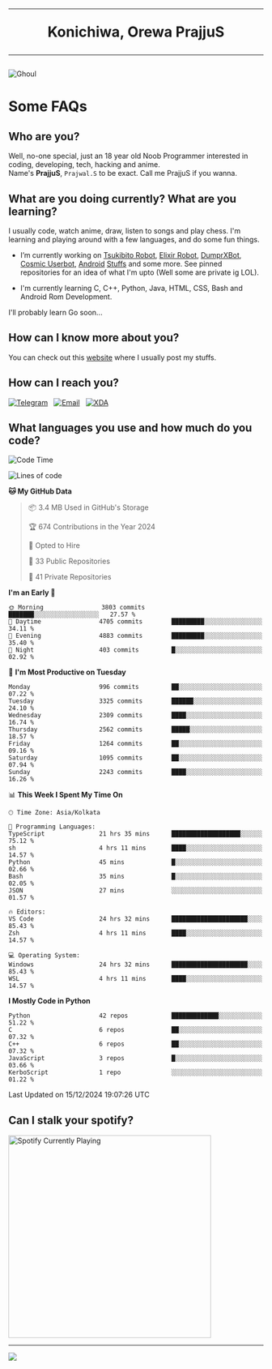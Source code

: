 <h1 align="center"><hr>Konichiwa, Orewa PrajjuS<hr></h1>


<img src="https://telegra.ph/file/6041d22c64479ee5ff802.jpg" alt="Ghoul"/>


<h1>Some FAQs</h1>


<h2>Who are you?</h2>

Well, no-one special, just an 18 year old Noob Programmer interested in coding, developing, tech, hacking and anime.
<br>
Name's <b>PrajjuS</b>, <code>Prajwal.S</code> to be exact. Call me PrajjuS if you wanna.


<h2>What are you doing currently? What are you learning?</h2>

I usually code, watch anime, draw, listen to songs and play chess. I'm learning and playing around with a few languages, and do some fun things.

- I’m currently working on <a href="Https://t.me/PrajjuSAssistantBot">Tsukibito Robot</a>, <a href="https://t.me/projectelixir_bot">Elixir Robot</a>, <a href="https://t.me/DumprXBot">DumprXBot</a>, <a href="https://github.com/SkyLab-Devs/CosmicUserbot">Cosmic Userbot</a>, <a href="https://github.com/Noob-OS">Android</a> <a href="https://github.com/PrajjuS/device_xiaomi_vince">Stuffs</a> and some more. See pinned repositories for an idea of what I'm upto (Well some are private ig LOL).

- I'm currently learning C, C++, Python, Java, HTML, CSS, Bash and Android Rom Development.

I'll probably learn Go soon...


<h2>How can I know more about you?</h2>

You can check out this <a href="https://prajjus.website">website</a> where I usually post my stuffs.


<h2>How can I reach you?</h2>

<a href="https://t.me/PrajjuS"><img src="https://img.shields.io/badge/PrajjuS-2CA5E0?style=flat-square&logo=telegram&logoColor=white" alt="Telegram"/></a>&nbsp;&nbsp;&nbsp;<a href="theprajjus@gmail.com"><img src="https://img.shields.io/badge/theprajjus@gmail.com-D14836?style=flat-square&logo=gmail&logoColor=white" alt="Email"/></a>&nbsp;&nbsp;&nbsp;<a href="https://forum.xda-developers.com/m/prajjus.10388799/"><img src="https://img.shields.io/badge/PrajjuS-F59714?style=flat-square&logo=xda-developers&logoColor=white" alt="XDA"/></a>


<h2>What languages you use and how much do you code?</h2>

<!--START_SECTION:waka-->
![Code Time](http://img.shields.io/badge/Code%20Time-880%20hrs%2020%20mins-blue)

![Lines of code](https://img.shields.io/badge/From%20Hello%20World%20I%27ve%20Written-934.1%20thousand%20lines%20of%20code-blue)

**🐱 My GitHub Data** 

> 📦 3.4 MB Used in GitHub's Storage 
 > 
> 🏆 674 Contributions in the Year 2024
 > 
> 💼 Opted to Hire
 > 
> 📜 33 Public Repositories 
 > 
> 🔑 41 Private Repositories 
 > 
**I'm an Early 🐤** 

```text
🌞 Morning                3803 commits        ███████░░░░░░░░░░░░░░░░░░   27.57 % 
🌆 Daytime                4705 commits        █████████░░░░░░░░░░░░░░░░   34.11 % 
🌃 Evening                4883 commits        █████████░░░░░░░░░░░░░░░░   35.40 % 
🌙 Night                  403 commits         █░░░░░░░░░░░░░░░░░░░░░░░░   02.92 % 
```
📅 **I'm Most Productive on Tuesday** 

```text
Monday                   996 commits         ██░░░░░░░░░░░░░░░░░░░░░░░   07.22 % 
Tuesday                  3325 commits        ██████░░░░░░░░░░░░░░░░░░░   24.10 % 
Wednesday                2309 commits        ████░░░░░░░░░░░░░░░░░░░░░   16.74 % 
Thursday                 2562 commits        █████░░░░░░░░░░░░░░░░░░░░   18.57 % 
Friday                   1264 commits        ██░░░░░░░░░░░░░░░░░░░░░░░   09.16 % 
Saturday                 1095 commits        ██░░░░░░░░░░░░░░░░░░░░░░░   07.94 % 
Sunday                   2243 commits        ████░░░░░░░░░░░░░░░░░░░░░   16.26 % 
```


📊 **This Week I Spent My Time On** 

```text
🕑︎ Time Zone: Asia/Kolkata

💬 Programming Languages: 
TypeScript               21 hrs 35 mins      ███████████████████░░░░░░   75.12 % 
sh                       4 hrs 11 mins       ████░░░░░░░░░░░░░░░░░░░░░   14.57 % 
Python                   45 mins             █░░░░░░░░░░░░░░░░░░░░░░░░   02.66 % 
Bash                     35 mins             █░░░░░░░░░░░░░░░░░░░░░░░░   02.05 % 
JSON                     27 mins             ░░░░░░░░░░░░░░░░░░░░░░░░░   01.57 % 

🔥 Editors: 
VS Code                  24 hrs 32 mins      █████████████████████░░░░   85.43 % 
Zsh                      4 hrs 11 mins       ████░░░░░░░░░░░░░░░░░░░░░   14.57 % 

💻 Operating System: 
Windows                  24 hrs 32 mins      █████████████████████░░░░   85.43 % 
WSL                      4 hrs 11 mins       ████░░░░░░░░░░░░░░░░░░░░░   14.57 % 
```

**I Mostly Code in Python** 

```text
Python                   42 repos            █████████████░░░░░░░░░░░░   51.22 % 
C                        6 repos             ██░░░░░░░░░░░░░░░░░░░░░░░   07.32 % 
C++                      6 repos             ██░░░░░░░░░░░░░░░░░░░░░░░   07.32 % 
JavaScript               3 repos             █░░░░░░░░░░░░░░░░░░░░░░░░   03.66 % 
KerboScript              1 repo              ░░░░░░░░░░░░░░░░░░░░░░░░░   01.22 % 
```




 Last Updated on 15/12/2024 19:07:26 UTC
<!--END_SECTION:waka-->


<h2>Can I stalk your spotify?</h2>

<a href="https://open.spotify.com/user/cotgk31v4nhw20gs5adb29jq5"><img src="https://spotify-readme-prajjus.vercel.app/api?theme=dark&rainbow=true" alt="Spotify Currently Playing" width="400px"/></a>


<hr>


<img src="https://komarev.com/ghpvc/?username=prajjus&label=Profile%20Views&color=000000&style=flat">
